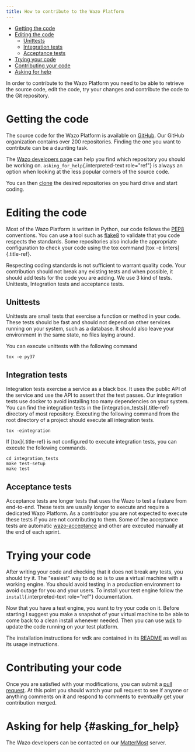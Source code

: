 ```yaml
---
title: How to contribute to the Wazo Platform
---
```


-   [Getting the code](#getting-the-code)
-   [Editing the code](#editing-the-code)
    -   [Unittests](#unittests)
    -   [Integration tests](#integration-tests)
    -   [Acceptance tests](#acceptance-tests)
-   [Trying your code](#trying-your-code)
-   [Contributing your code](#contributing-your-code)
-   [Asking for help](#asking_for_help)

In order to contribute to the Wazo Platform you need to be able to
retrieve the source code, edit the code, try your changes and contribute
the code to the Git repository.

Getting the code
================

The source code for the Wazo Platform is available on
[GitHub](https://github.com/wazo-platform). Our GitHub organization
contains over 200 repositories. Finding the one you want to contribute
can be a daunting task.

The [Wazo developers page](http://developers.wazo.io/) can help you find
which repository you should be working on.
`asking_for_help`{.interpreted-text role="ref"} is always an option when
looking at the less popular corners of the source code.

You can then
[clone](https://help.github.com/en/articles/cloning-a-repository) the
desired repositories on you hard drive and start coding.

Editing the code
================

Most of the Wazo Platform is written in Python, our code follows the
[PEP8](https://www.python.org/dev/peps/pep-0008/) conventions. You can
use a tool such as [flake8](http://flake8.pycqa.org/en/latest/) to
validate that you code respects the standards. Some repositories also
include the appropriate configuration to check your code using the tox
command [tox -e linters]{.title-ref}.

Respecting coding standards is not sufficient to warrant quality code.
Your contribution should not break any existing tests and when possible,
it should add tests for the code you are adding. We use 3 kind of tests.
Unittests, Integration tests and acceptance tests.

Unittests
---------

Unittests are small tests that exercise a function or method in your
code. These tests should be fast and should not depend on other services
running on your system, such as a database. It should also leave your
environment in the same state, no files laying around.

You can execute unittests with the following command

``` {.sourceCode .sh}
tox -e py37
```

Integration tests
-----------------

Integration tests exercise a service as a black box. It uses the public
API of the service and use the API to assert that the test passes. Our
integration tests use docker to avoid installing too many dependencies
on your system. You can find the integration tests in the
[integration\_tests]{.title-ref} directory of most repository. Executing
the following command from the root directory of a project should
execute all integration tests.

``` {.sourceCode .sh}
tox -eintegration
```

If [tox]{.title-ref} is not configured to execute integration tests, you
can execute the following commands.

``` {.sourceCode .sh}
cd integration_tests
make test-setup
make test
```

Acceptance tests
----------------

Acceptance tests are longer tests that uses the Wazo to test a feature
from end-to-end. These tests are usually longer to execute and require a
dedicated Wazo Platform. As a contributor you are not expected to
execute these tests if you are not contributing to them. Some of the
acceptance tests are automatic
[wazo-acceptance](http://github.com/wazo-platform/wazo-acceptance) and
other are executed manually at the end of each sprint.

Trying your code
================

After writing your code and checking that it does not break any tests,
you should try it. The \"easiest\" way to do so is to use a virtual
machine with a working engine. You should avoid testing in a production
environment to avoid outage for you and your users. To install your test
engine follow the `install`{.interpreted-text role="ref"} documentation.

Now that you have a test engine, you want to try your code on it. Before
starting I suggest you make a snapshot of your virtual machine to be
able to come back to a clean install whenever needed. Then you can use
[wdk](http://github.com/wazo-platform/wazo-sdk) to update the code
running on your test platform.

The installation instructions for wdk are contained in its
[README](https://github.com/wazo-platform/wazo-sdk/blob/master/README.md)
as well as its usage instructions.

Contributing your code
======================

Once you are satisfied with your modifications, you can submit a [pull
request](https://help.github.com/en/articles/creating-a-pull-request-from-a-fork).
At this point you should watch your pull request to see if anyone or
anything comments on it and respond to comments to eventually get your
contribution merged.

Asking for help {#asking_for_help}
===============

The Wazo developers can be contacted on our
[MatterMost](https://mm.wazo.community/wazo-platform/channels/town-square)
server.
